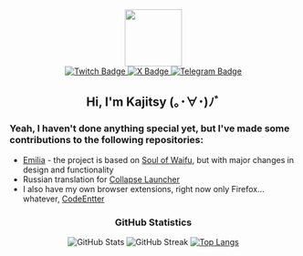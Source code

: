 <div id="header" align="center">
  <img src="https://avatars.githubusercontent.com/u/94784342?v=5" width="100"/>
  <div id="badges">
    <a href="https://kajitsy.ru/twitch">
      <img src="https://img.shields.io/badge/Twitch-964fff?logo=twitch&logoColor=white&style=for-the-badge" alt="Twitch Badge"/>
    </a>
    <a href="https://kajitsy.ru/x">
      <img src="https://img.shields.io/badge/X-black?logo=x&logoColor=white&style=for-the-badge" alt="X Badge"/>
    </a>
    <a href="https://kajitsy.ru/tg">
      <img src="https://img.shields.io/badge/Telegram-2fabea?logo=telegram&logoColor=white&style=for-the-badge" alt="Telegram Badge"/>
    </a>
  </div>
  
  ## Hi, I'm Kajitsy (｡･∀･)ﾉﾞ
</div>     

### Yeah, I haven't done anything special yet, but I've made some contributions to the following repositories:

- [Emilia](https://github.com/Kajitsy/Emilia) - the project is based on [Soul of Waifu](https://github.com/jofizcd/Soul-of-Waifu), but with major changes in design and functionality
- Russian translation for [Collapse Launcher](https://github.com/CollapseLauncher/Collapse)
- I also have my own browser extensions, right now only Firefox... whatever, [CodeEntter](https://github.com/Kajitsy/Genshin-Star-Rail-CodeEntter)

<div id="GitHub-Statistics" align="center">
  
### GitHub Statistics
![GitHub Stats](https://github-readme-stats.vercel.app/api?username=kajitsy&theme=transparent&hide_border=true)
![GitHub Streak](https://github-readme-streak-stats.herokuapp.com?user=kajitsy&theme=transparent&hide_border=true)
[![Top Langs](https://github-readme-stats.vercel.app/api/top-langs/?username=kajitsy&theme=transparent&hide_border=true)](https://github.com/Kajitsy?tab=repositories)
</div>   
